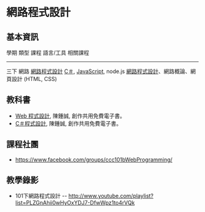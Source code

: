 # 網路程式設計

## 基本資訊

學期     類型         課程              語言/工具                          相關課程
------   ----------   ---------------   --------------------------------   -----------------------------------------------------------------
三下     網路         [網路程式設計]    [C＃], [JavaScript], node.js       [網路程式設計]、網路概論、網頁設計 (HTML, CSS)

## 教科書

* [Web 程式設計], 陳鍾誠, 創作共用免費電子書。
* [C＃程式設計], 陳鍾誠, 創作共用免費電子書。

## 課程社團
* <https://www.facebook.com/groups/ccc101bWebProgramming/>

## 教學錄影
* 101下網路程式設計 -- <http://www.youtube.com/playlist?list=PLZGnAhii0wHyOxYDJ7-DfwWpz1to4rVQk>


[專為程式人寫的 - 微積分]:../../ca/htm/book.html           
[C＃程式設計]:../../cs/htm/book.html
[Web 程式設計]:../../wp/htm/book.html
[語言處理技術 - 使用 C 語言實作]:../../cl/htm/book.html
[機率統計 - 使用 R 軟體]:../../st/htm/book.html
[開放電腦計畫]:../../oc/htm/book.html
[Blender 動畫設計]:../../3d/htm/book.html

[網路程式設計]:course_wp.html
[視窗程式設計]:course_wi.html
[計算機結構]:course_co.html
[系統程式]:course_sp.html
[機率統計]:course_st.html
[動畫設計]:course_3d.html
[計算語言學]:course_cl.html
[微積分]:course_ca.html

[Verilog]:../../ve/htm/book.html
[C＃]:../../cs/htm/book.html
[C]:../../c/htm/book.html
[Blender]:../../3d/htm/book.html
[JavaScript]:../../js/htm/book.html
[R]:../../r/htm/book.html
